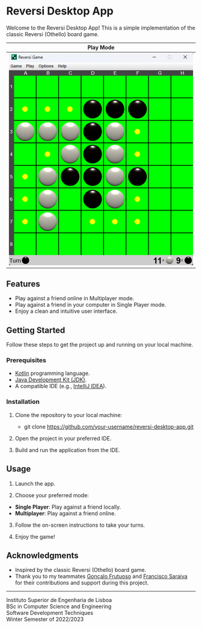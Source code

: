 # Reversi Desktop App

Welcome to the Reversi Desktop App! This is a simple implementation of the classic Reversi (Othello) board game.

| Play Mode                               |
|-----------------------------------------|
| ![In Game Screenshot](docs/in-game.png) |

## Features

- Play against a friend online in Multiplayer mode.
- Play against a friend in your computer in Single Player mode.
- Enjoy a clean and intuitive user interface.

## Getting Started

Follow these steps to get the project up and running on your local machine.

### Prerequisites

- [Kotlin](https://kotlinlang.org/) programming language.
- [Java Development Kit (JDK)](https://www.oracle.com/java/technologies/javase-downloads.html).
- A compatible IDE (e.g., [IntelliJ IDEA](https://www.jetbrains.com/idea/)).

### Installation

1. Clone the repository to your local machine:
   - git clone https://github.com/your-username/reversi-desktop-app.git

2. Open the project in your preferred IDE.

3. Build and run the application from the IDE.

## Usage

1. Launch the app.

2. Choose your preferred mode:
- **Single Player**: Play against a friend locally.
- **Multiplayer**: Play against a friend online.

3. Follow the on-screen instructions to take your turns.

4. Enjoy the game!


## Acknowledgments

- Inspired by the classic Reversi (Othello) board game.
- Thank you to my teammates [Gonçalo Frutuoso](https://github.com/Gongamax) 
and [Francisco Saraiva](https://github.com/saraiva22) for their contributions and 
support during this project.

---

Instituto Superior de Engenharia de Lisboa<br>
BSc in Computer Science and Engineering<br>
Software Development Techniques<br>
Winter Semester of 2022/2023